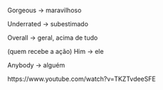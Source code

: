 <p>Gorgeous → maravilhoso</p><p>Underrated → subestimado</p><p>Overall → geral, acima de tudo</p><p>(quem recebe a ação) Him → ele</p><p>Anybody → alguém</p><p>https://www.youtube.com/watch?v=TKZTvdeeSFE</p>
